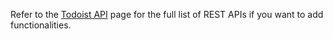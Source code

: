 Refer to the [Todoist API](https://developer.todoist.com/rest/v1/#overview) page for the full list of REST APIs if you want to add functionalities.
